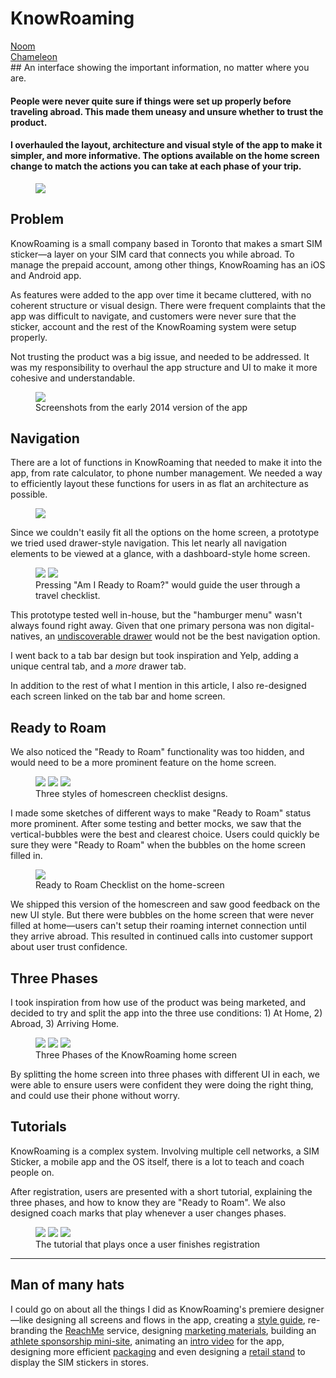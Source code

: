 # KnowRoaming

<div class="folio-nav prev noom">
	<a href="?p=noom">Noom</a>
</div>
<div class="folio-nav next chameleon">
	<a href="?p=chameleon">Chameleon</a>
</div>

<div class="tldr" markdown=1>
## An interface showing the important information, no matter where you are.

#### People were never quite sure if things were set up properly before traveling abroad. This made them uneasy and unsure whether to trust the product. 

#### I overhauled the layout, architecture and visual style of the app to make it simpler, and more informative. The options available on the home screen change to match the actions you can take at each phase of your trip.
</div>

<figure class='folio_image' id='hero'>
		<img src='../includes/portfolio_images/knowroaming/knowroaming-app-isolated.png'>
<figcaption></figcaption>
</figure>

## Problem

KnowRoaming is a small company based in Toronto that makes a smart SIM sticker—a layer on your SIM card that connects you while abroad. To manage the prepaid account, among other things, KnowRoaming has an iOS and Android app.

As features were added to the app over time it became cluttered, with no coherent structure or visual design. There were frequent complaints that the app was difficult to navigate, and customers were never sure that the sticker, account and the rest of the KnowRoaming system were setup properly.

Not trusting the product was a big issue, and needed to be addressed. It was my responsibility to overhaul the app structure and UI to make it more cohesive and understandable.

<figure class='folio_image' id='img2'>
		<img src='../includes/portfolio_images/knowroaming/knowroaming_old_old_app.jpg'>
<figcaption>Screenshots from the early 2014 version of the app</figcaption>
</figure>

## Navigation

There are a lot of functions in KnowRoaming that needed to make it into the app, from rate calculator, to phone number management. We needed a way to efficiently layout these functions for users in as flat an architecture as possible.

<figure class='folio_image' id='super-flat'>
<a target='_blank'>
	<img src='../includes/portfolio_images/knowroaming/super-flat-architecture.png'>
</a>
<figcaption></figcaption>
</figure>

Since we couldn't easily fit all the options on the home screen, a prototype we tried used drawer-style navigation. This let nearly all navigation elements to be viewed at a glance, with a dashboard-style home screen.


<figure class='folio_image' id='home-drawer'>
	<img src='../includes/portfolio_images/knowroaming/home-drawer.png'>
	<img src='../includes/portfolio_images/knowroaming/home-openDrawer.png'>
<figcaption>Pressing "Am I Ready to Roam?" would guide the user through a travel checklist.</figcaption>
</figure>

This prototype tested well in-house, but the "hamburger menu" wasn't always found right away. Given that one primary persona was non digital-natives, an [undiscoverable drawer](https://uxdesign.cc/death-by-hamburger-2d1db115352a#.865mhybml) would not be the best navigation option. 

I went back to a tab bar design but took inspiration and Yelp, adding a unique central tab, and a _more_ drawer tab. 

<!-- <figure class='folio_image' id='tab-bars'>
	<img src='../includes/portfolio_images/knowroaming/tab-bar1.png'>
	<img src='../includes/portfolio_images/knowroaming/tab-bar2.png'>
<figcaption>Pressing "Am I Ready to Roam?" would guide the user through a travel checklist.</figcaption>
</figure> -->

In addition to the rest of what I mention in this article, I also re-designed each screen linked on the tab bar and home screen.

## Ready to Roam
We also noticed the "Ready to Roam" functionality was too hidden, and would need to be a more prominent feature on the home screen. 

<figure class='folio_image' id='ready-to-roam'>
	<img src='../includes/portfolio_images/knowroaming/sketch-ReadyToRoam1.jpg'>
	<img src='../includes/portfolio_images/knowroaming/sketch-home-expand.jpg'>
	<img src='../includes/portfolio_images/knowroaming/sketch-home-bubbles.jpg'>
<figcaption>Three styles of homescreen checklist designs.</figcaption>
</figure>

I made some sketches of different ways to make "Ready to Roam" status more prominent. After some testing and better mocks, we saw that the vertical-bubbles were the best and clearest choice.
Users could quickly be sure they were "Ready to Roam" when the bubbles on the home screen filled in.

<figure class='folio_image' id='home-bubbles'>
	<img src='../includes/portfolio_images/knowroaming/home-bubbles.png'>
<figcaption>Ready to Roam Checklist on the home-screen</figcaption>
</figure>

We shipped this version of the homescreen and saw good feedback on the new UI style. But there were bubbles on the home screen that were never filled at home—users can't setup their roaming internet connection until they arrive abroad. This resulted in continued calls into customer support about user trust confidence. 


## Three Phases

I took inspiration from how use of the product was being marketed, and decided to try and split the app into the three use conditions: 1) At Home, 2) Abroad, 3) Arriving Home.

<figure class='folio_image' id='phases-home'>
<a target='_blank'>
	<img src='../includes/portfolio_images/knowroaming/silver_portrait-at_home.png'>
	<img src='../includes/portfolio_images/knowroaming/silver_portrait-abroad.png'>
	<img src='../includes/portfolio_images/knowroaming/silver_portrait-back_home.png'>
</a>
<figcaption>Three Phases of the KnowRoaming home screen</figcaption>
</figure>

By splitting the home screen into three phases with different UI in each, we were able to ensure users were confident they were doing the right thing, and could use their phone without worry.

## Tutorials

KnowRoaming is a complex system. Involving multiple cell networks, a SIM Sticker, a mobile app and the OS itself, there is a lot to teach and coach people on.

After registration, users are presented with a short tutorial, explaining the three phases, and how to know they are "Ready to Roam". We also designed coach marks that play whenever a user changes phases.

<figure class='folio_image' id='tutorial'>
	<img src='../includes/portfolio_images/knowroaming/tutorial/tutorial-2.png'>
	<img src='../includes/portfolio_images/knowroaming/tutorial/tutorial-3.png'>
	<img src='../includes/portfolio_images/knowroaming/tutorial/tutorial-4.png'>
<figcaption>The tutorial that plays once a user finishes registration</figcaption>
</figure>

---
## Man of many hats

I could go on about all the things I did as KnowRoaming's premiere designer—like designing all screens and flows in the app, creating a [style guide](?p=kr_branding), re-branding the [ReachMe](?p=kr_reachme) service, designing [marketing materials](?p=kr_marketing), building an [athlete sponsorship mini-site](?p=kr_athletes), animating an [intro video](?p=kr_video) for the app, designing more efficient [packaging](?p=kr_packaging) and even designing a [retail stand](?p=kr_retail) to display the SIM stickers in stores.


